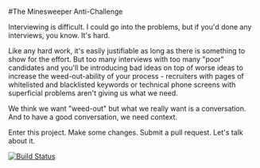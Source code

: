 <!--

    Copyright (C) 2015 fuwjax.org (info@fuwjax.org)

    Licensed under the Apache License, Version 2.0 (the "License");
    you may not use this file except in compliance with the License.
    You may obtain a copy of the License at

            http://www.apache.org/licenses/LICENSE-2.0

    Unless required by applicable law or agreed to in writing, software
    distributed under the License is distributed on an "AS IS" BASIS,
    WITHOUT WARRANTIES OR CONDITIONS OF ANY KIND, either express or implied.
    See the License for the specific language governing permissions and
    limitations under the License.

-->
#The Minesweeper Anti-Challenge

Interviewing is difficult. I could go into the problems, but if you'd done any interviews, you know. It's hard.

Like any hard work, it's easily justifiable as long as there is something to show for the effort. But too many interviews with too many "poor" candidates and you'll be introducing bad ideas on top of worse ideas to increase the weed-out-ability of your process - recruiters with pages of whitelisted and blacklisted keywords or technical phone screens with superficial problems aren't giving us what we need.

We think we want "weed-out" but what we really want is a conversation. And to have a good conversation, we need context.

Enter this project. Make some changes. Submit a pull request. Let's talk about it.

[![Build Status](https://travis-ci.org/fuwjax/minesweeper.svg?branch=master)](https://travis-ci.org/fuwjax/minesweeper)


